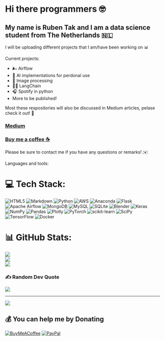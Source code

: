 # Hi there programmers 🤓

## My name is Ruben Tak and I am a data science student from The Netherlands 🇳🇱

I will be uploading different projects that I am/have been working on 📊 

Current projects:
- 🌬️ Airflow
- 🤖 AI implementations for perdonal use
- 📸 Image processing
- 🦜🔗 LangChain 
- 🎧 Spotify in python 
- More to be published!

Most these respositories will also be discussed in Medium articles, pelase check it out! 📝

### [Medium](https://medium.com/@rubentak) 

### [Buy me a coffee ☕️](https://www.buymeacoffee.com/rubentak)

Please be sure to contact me if you have any questions or remarks! ✉️ 

Languages and tools:
# 💻 Tech Stack:
![HTML5](https://img.shields.io/badge/html5-%23E34F26.svg?style=for-the-badge&logo=html5&logoColor=white) ![Markdown](https://img.shields.io/badge/markdown-%23000000.svg?style=for-the-badge&logo=markdown&logoColor=white) ![Python](https://img.shields.io/badge/python-3670A0?style=for-the-badge&logo=python&logoColor=ffdd54) ![AWS](https://img.shields.io/badge/AWS-%23FF9900.svg?style=for-the-badge&logo=amazon-aws&logoColor=white) ![Anaconda](https://img.shields.io/badge/Anaconda-%2344A833.svg?style=for-the-badge&logo=anaconda&logoColor=white) ![Flask](https://img.shields.io/badge/flask-%23000.svg?style=for-the-badge&logo=flask&logoColor=white) ![Apache Airflow](https://img.shields.io/badge/Apache%20Airflow-017CEE?style=for-the-badge&logo=Apache%20Airflow&logoColor=white) ![MongoDB](https://img.shields.io/badge/MongoDB-%234ea94b.svg?style=for-the-badge&logo=mongodb&logoColor=white) ![MySQL](https://img.shields.io/badge/mysql-%2300f.svg?style=for-the-badge&logo=mysql&logoColor=white) ![SQLite](https://img.shields.io/badge/sqlite-%2307405e.svg?style=for-the-badge&logo=sqlite&logoColor=white) ![Blender](https://img.shields.io/badge/blender-%23F5792A.svg?style=for-the-badge&logo=blender&logoColor=white) ![Keras](https://img.shields.io/badge/Keras-%23D00000.svg?style=for-the-badge&logo=Keras&logoColor=white) ![NumPy](https://img.shields.io/badge/numpy-%23013243.svg?style=for-the-badge&logo=numpy&logoColor=white) ![Pandas](https://img.shields.io/badge/pandas-%23150458.svg?style=for-the-badge&logo=pandas&logoColor=white) ![Plotly](https://img.shields.io/badge/Plotly-%233F4F75.svg?style=for-the-badge&logo=plotly&logoColor=white) ![PyTorch](https://img.shields.io/badge/PyTorch-%23EE4C2C.svg?style=for-the-badge&logo=PyTorch&logoColor=white) ![scikit-learn](https://img.shields.io/badge/scikit--learn-%23F7931E.svg?style=for-the-badge&logo=scikit-learn&logoColor=white) ![SciPy](https://img.shields.io/badge/SciPy-%230C55A5.svg?style=for-the-badge&logo=scipy&logoColor=%white) ![TensorFlow](https://img.shields.io/badge/TensorFlow-%23FF6F00.svg?style=for-the-badge&logo=TensorFlow&logoColor=white) ![Docker](https://img.shields.io/badge/docker-%230db7ed.svg?style=for-the-badge&logo=docker&logoColor=white)
# 📊 GitHub Stats:
![](https://github-readme-stats.vercel.app/api?username=rubentak&theme=dark&hide_border=false&include_all_commits=false&count_private=true)<br/>
![](https://github-readme-streak-stats.herokuapp.com/?user=rubentak&theme=dark&hide_border=false)<br/>
![](https://github-readme-stats.vercel.app/api/top-langs/?username=rubentak&theme=dark&hide_border=false&include_all_commits=false&count_private=true&layout=compact)

### ✍️ Random Dev Quote
![](https://quotes-github-readme.vercel.app/api?type=horizontal&theme=radical)

---
[![](https://visitcount.itsvg.in/api?id=rubentak&icon=0&color=6)](https://visitcount.itsvg.in)

  ## 💰 You can help me by Donating
  [![BuyMeACoffee](https://img.shields.io/badge/Buy%20Me%20a%20Coffee-ffdd00?style=for-the-badge&logo=buy-me-a-coffee&logoColor=black)](https://www.buymeacoffee.com/rubentak) [![PayPal](https://img.shields.io/badge/PayPal-00457C?style=for-the-badge&logo=paypal&logoColor=white)](https://paypal.me/rubentak) 

<!--

potential references
https://github.com/platane  snakes
https://github.com/luis-gustavoj pixle art
https://github.com/ishkapoor2000
https://github.com/HyunCafe?tab=overview&from=2023-04-01&to=2023-04-26 !!!
https://github.com/DavidsDvm
https://github.com/bloedboemmel?tab=overview&from=2023-04-01&to=2023-04-26

https://github.com/rahuldkjain/github-profile-readme-generator generator

https://savelev.medium.com/improving-github-profile-with-highlights-and-achievements-be5fcdd558d


-->

  
<!-- Proudly created with GPRM ( https://gprm.itsvg.in ) -->

